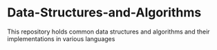 # Data-Structures-and-Algorithms
This repository holds common data structures and algorithms and their implementations in various languages
